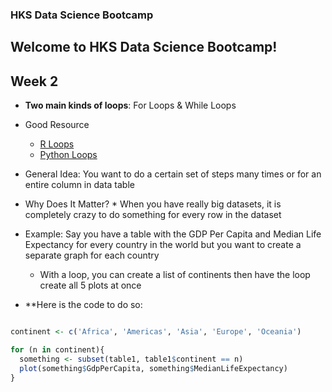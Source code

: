 ### **HKS Data Science Bootcamp**
## Welcome to HKS Data Science Bootcamp!

## Week 2

* **Two main kinds of loops**: For Loops & While Loops
* Good Resource
    * [R Loops](https://www.datacamp.com/community/tutorials/tutorial-on-loops-in-r)
    * [Python Loops](https://www.datacamp.com/community/tutorials/loops-python-tutorial)

* General Idea: You want to do a certain set of steps many times or for an entire column in data table
* Why Does It Matter?
      * When you have really big datasets, it is completely crazy to do something for every row in the dataset

* Example: Say you have a table with the GDP Per Capita and Median Life Expectancy for every country in the world but you want to create a separate graph for each country

   * With a loop, you can create a list of continents then have the loop create all 5 plots at once
* **Here is the code to do so:

```R

continent <- c('Africa', 'Americas', 'Asia', 'Europe', 'Oceania')

for (n in continent){
  something <- subset(table1, table1$continent == n)
  plot(something$GdpPerCapita, something$MedianLifeExpectancy)
}
```
